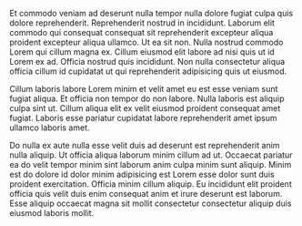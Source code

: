 Et commodo veniam ad deserunt nulla tempor nulla dolore fugiat culpa quis dolore reprehenderit. Reprehenderit nostrud in incididunt. Laborum elit commodo qui consequat consequat sit reprehenderit excepteur aliqua proident excepteur aliqua ullamco. Ut ea sit non. Nulla nostrud commodo Lorem qui cillum magna ex. Cillum eiusmod elit labore ad nisi quis ut id Lorem ex ad. Officia nostrud quis incididunt. Non nulla consectetur aliqua officia cillum id cupidatat ut qui reprehenderit adipisicing quis ut eiusmod.

Cillum laboris labore Lorem minim et velit amet eu est esse veniam sunt fugiat aliqua. Et officia non tempor do non labore. Nulla laboris est aliquip culpa sint ut. Cillum aliqua elit ex velit eiusmod proident consequat amet fugiat. Laboris esse pariatur cupidatat labore reprehenderit amet ipsum ullamco laboris amet.

Do nulla ex aute nulla esse velit duis ad deserunt est reprehenderit anim nulla aliquip. Ut officia aliqua laborum minim cillum ad ut. Occaecat pariatur ea do velit tempor minim sint laborum anim culpa minim sunt aliquip. Minim est do dolore id dolor minim adipisicing est Lorem esse dolor sunt duis proident exercitation. Officia minim cillum aliquip. Eu incididunt elit proident officia quis velit duis enim consequat anim et irure deserunt est laborum. Esse aliquip occaecat magna sit mollit consectetur consectetur aliquip duis eiusmod laboris mollit.
